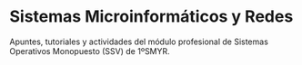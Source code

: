 # Sistemas Microinformáticos y Redes

Apuntes, tutoriales y actividades del módulo profesional de Sistemas Operativos Monopuesto \(SSV\) de 1ºSMYR.


